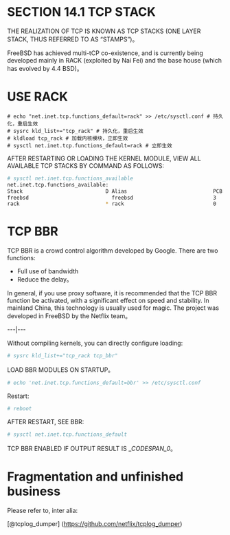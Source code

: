 # SECTION 14.1 TCP STACK

THE REALIZATION OF TCP IS KNOWN AS TCP STACKS (ONE LAYER STACK, THUS REFERRED TO AS “STAMPS”)。

FreeBSD has achieved multi-tCP co-existence, and is currently being developed mainly in RACK (exploited by Nai Fei) and the base house (which has evolved by 4.4 BSD)。

# USE RACK

```
# echo "net.inet.tcp.functions_default=rack" >> /etc/sysctl.conf # 持久化，重启生效
# sysrc kld_list+="tcp_rack" # 持久化，重启生效
# kldload tcp_rack # 加载内核模块，立即生效
# sysctl net.inet.tcp.functions_default=rack # 立即生效
```

AFTER RESTARTING OR LOADING THE KERNEL MODULE, VIEW ALL AVAILABLE TCP STACKS BY COMMAND AS FOLLOWS:

```sh
# sysctl net.inet.tcp.functions_available
net.inet.tcp.functions_available:
Stack                           D Alias                            PCB count
freebsd                           freebsd                          3
rack                            * rack                             0
```

# TCP BBR

TCP BBR is a crowd control algorithm developed by Google. There are two functions:

- Full use of bandwidth
- Reduce the delay。

In general, if you use proxy software, it is recommended that the TCP BBR function be activated, with a significant effect on speed and stability. In mainland China, this technology is usually used for magic. The project was developed in FreeBSD by the Netflix team。

---|---

Without compiling kernels, you can directly configure loading:

```sh
# sysrc kld_list+="tcp_rack tcp_bbr"
```

LOAD BBR MODULES ON STARTUP。

```sh
# echo 'net.inet.tcp.functions_default=bbr' >> /etc/sysctl.conf
```

Restart:

```sh
# reboot 
```

AFTER RESTART, SEE BBR:

```sh
# sysctl net.inet.tcp.functions_default
```

TCP BBR ENABLED IF OUTPUT RESULT IS __CODESPAN_0_。


# Fragmentation and unfinished business

Please refer to, inter alia:

[@tcplog_dumper] (https://github.com/netflix/tcplog_dumper)
